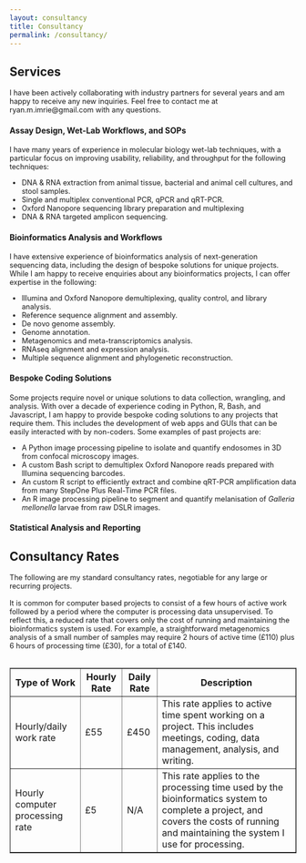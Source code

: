 ```yaml
---
layout: consultancy
title: Consultancy
permalink: /consultancy/
---
```


## Services

<div style="font-size: 0.9em;">I have been actively collaborating with industry partners for several years and am happy to receive any new inquiries. Feel free to contact me at ryan.m.imrie@gmail.com with any questions.</div>

#### Assay Design, Wet-Lab Workflows, and SOPs

<div style="font-size: 0.9em;">I have many years of experience in molecular biology wet-lab techniques, with a particular focus on improving usability, reliability, and throughput for the following techniques:
<ul>
    <li>DNA & RNA extraction from animal tissue, bacterial and animal cell cultures, and stool samples.</li>
    <li>Single and multiplex conventional PCR, qPCR and qRT-PCR.</li>
    <li>Oxford Nanopore sequencing library preparation and multiplexing</li>
    <li>DNA & RNA targeted amplicon sequencing.</li>
</ul></div>

#### Bioinformatics Analysis and Workflows

<div style="font-size: 0.9em;">I have extensive experience of bioinformatics analysis of next-generation sequencing data, including the design of bespoke solutions for unique projects. While I am happy to receive enquiries about any bioinformatics projects, I can offer expertise in the following:
<ul>
    <li>Illumina and Oxford Nanopore demultiplexing, quality control, and library analysis.</li>
    <li>Reference sequence alignment and assembly.</li>
    <li>De novo genome assembly.</li>
    <li>Genome annotation.</li>
    <li>Metagenomics and meta-transcriptomics analysis.</li>
    <li>RNAseq alignment and expression analysis.</li>
    <li>Multiple sequence alignment and phylogenetic reconstruction.</li>
</ul></div>

#### Bespoke Coding Solutions

<div style="font-size: 0.9em;">Some projects require novel or unique solutions to data collection, wrangling, and analysis. With over a decade of experience coding in Python, R, Bash, and Javascript, I am happy to provide bespoke coding solutions to any projects that require them. This includes the development of web apps and GUIs that can be easily interacted with by non-coders. Some examples of past projects are:
<ul>
    <li>A Python image processing pipeline to isolate and quantify endosomes in 3D from confocal microscopy images.</li>
    <li>A custom Bash script to demultiplex Oxford Nanopore reads prepared with Illumina sequencing barcodes.</li>
    <li>An custom R script to efficiently extract and combine qRT-PCR amplification data from many StepOne Plus Real-Time PCR files.</li>
    <li>An R image processing pipeline to segment and quantify melanisation of <em>Galleria mellonella</em> larvae from raw DSLR images.</li>
</ul></div>

#### Statistical Analysis and Reporting
<div style="font-size: 0.9em;"></div>


## Consultancy Rates

<div style="font-size: 0.9em;">The following are my standard consultancy rates, negotiable for any large or recurring projects. <br><br>
It is common for computer based projects to consist of a few hours of active work followed by a period where the computer is processing data unsupervised. To reflect this, a reduced rate that covers only the cost of running and maintaining the bioinformatics system is used. For example, a straightforward metagenomics analysis of a small number of samples may require 2 hours of active time (£110) plus 6 hours of processing time (£30), for a total of £140.
<br><br>
<table border="1">
    <tr>
        <th>Type of Work</th>
        <th>Hourly Rate</th>
        <th>Daily Rate</th>
        <th>Description</th>
    </tr>
    <tr>
        <td>Hourly/daily work rate</td>
        <td>£55</td>
        <td>£450</td>
        <td>This rate applies to active time spent working on a project. This includes meetings, coding, data management, analysis, and writing.</td>
    </tr>
    <tr>
        <td>Hourly computer processing rate</td>
        <td>£5</td>
        <td>N/A</td>
        <td>This rate applies to the processing time used by the bioinformatics system to complete a project, and covers the costs of running and maintaining the system I use for processing.</td>
    </tr>
</table>
</div>
